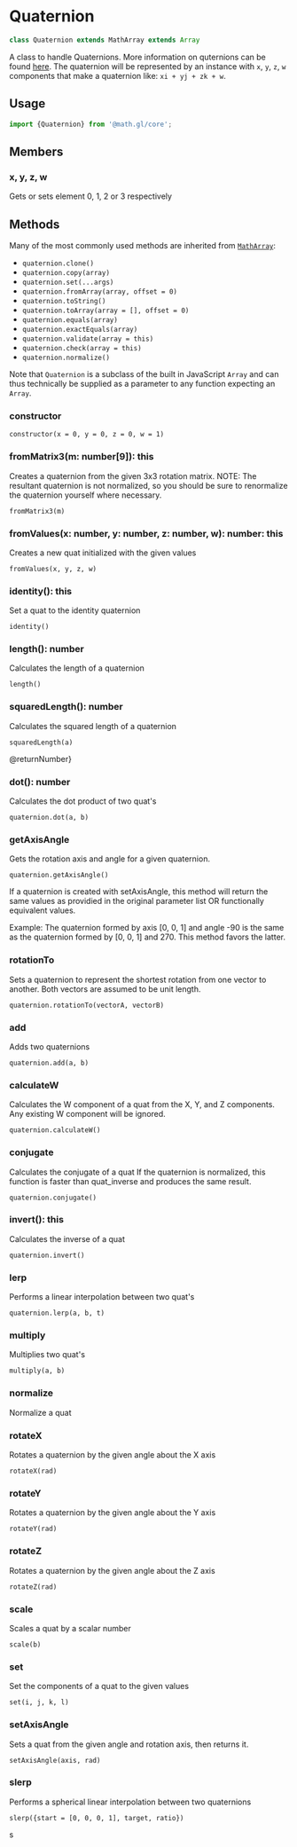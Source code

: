 # Quaternion

```js
class Quaternion extends MathArray extends Array
```

A class to handle Quaternions. More information on quternions can be found [here](http://en.wikipedia.org/wiki/Quaternion). The quaternion will be represented by an instance with `x`, `y`, `z`, `w` components that make a quaternion like: `xi + yj + zk + w`.

## Usage

```js
import {Quaternion} from '@math.gl/core';
```

## Members

### x, y, z, w

Gets or sets element 0, 1, 2 or 3 respectively

## Methods

Many of the most commonly used methods are inherited from [`MathArray`](./docs/api-reference/math-array.md):

- `quaternion.clone()`
- `quaternion.copy(array)`
- `quaternion.set(...args)`
- `quaternion.fromArray(array, offset = 0)`
- `quaternion.toString()`
- `quaternion.toArray(array = [], offset = 0)`
- `quaternion.equals(array)`
- `quaternion.exactEquals(array)`
- `quaternion.validate(array = this)`
- `quaternion.check(array = this)`
- `quaternion.normalize()`

Note that `Quaternion` is a subclass of the built in JavaScript `Array` and can thus technically be supplied as a parameter to any function expecting an `Array`.

### constructor

`constructor(x = 0, y = 0, z = 0, w = 1)`

### fromMatrix3(m: number[9]): this

Creates a quaternion from the given 3x3 rotation matrix. NOTE: The resultant quaternion is not normalized, so you should be sure to renormalize the quaternion yourself where necessary.

`fromMatrix3(m)`

### fromValues(x: number, y: number, z: number, w): number: this

Creates a new quat initialized with the given values

`fromValues(x, y, z, w)`

### identity(): this

Set a quat to the identity quaternion

`identity()`

### length(): number

Calculates the length of a quaternion

`length()`

### squaredLength(): number

Calculates the squared length of a quaternion

`squaredLength(a)`

@returnNumber}

### dot(): number

Calculates the dot product of two quat's

`quaternion.dot(a, b)`

### getAxisAngle

Gets the rotation axis and angle for a given quaternion.

`quaternion.getAxisAngle()`

If a quaternion is created with setAxisAngle, this method will return the same values as providied in the original parameter list OR functionally equivalent values.

Example: The quaternion formed by axis [0, 0, 1] and angle -90 is the same as the quaternion formed by [0, 0, 1] and 270. This method favors the latter.

### rotationTo

Sets a quaternion to represent the shortest rotation from one vector to another. Both vectors are assumed to be unit length.

`quaternion.rotationTo(vectorA, vectorB)`

### add

Adds two quaternions

`quaternion.add(a, b)`

### calculateW

Calculates the W component of a quat from the X, Y, and Z components. Any existing W component will be ignored.

`quaternion.calculateW()`

### conjugate

Calculates the conjugate of a quat If the quaternion is normalized, this function is faster than quat_inverse and produces the same result.

`quaternion.conjugate()`

### invert(): this

Calculates the inverse of a quat

`quaternion.invert()`

### lerp

Performs a linear interpolation between two quat's

`quaternion.lerp(a, b, t)`

### multiply

Multiplies two quat's

`multiply(a, b)`

### normalize

Normalize a quat

### rotateX

Rotates a quaternion by the given angle about the X axis

`rotateX(rad)`

### rotateY

Rotates a quaternion by the given angle about the Y axis

`rotateY(rad)`

### rotateZ

Rotates a quaternion by the given angle about the Z axis

`rotateZ(rad)`

### scale

Scales a quat by a scalar number

`scale(b)`

### set

Set the components of a quat to the given values

`set(i, j, k, l)`

### setAxisAngle

Sets a quat from the given angle and rotation axis, then returns it.

`setAxisAngle(axis, rad)`

### slerp

Performs a spherical linear interpolation between two quaternions

`slerp({start = [0, 0, 0, 1], target, ratio})`

s
